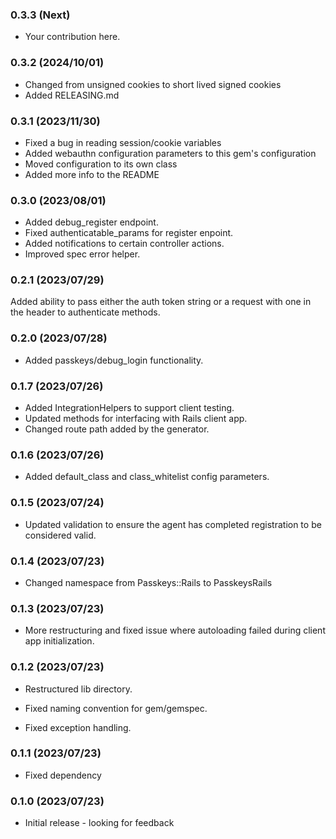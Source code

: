 ### 0.3.3 (Next)

- Your contribution here.

### 0.3.2 (2024/10/01)

- Changed from unsigned cookies to short lived signed cookies
- Added RELEASING.md

### 0.3.1 (2023/11/30)

- Fixed a bug in reading session/cookie variables
- Added webauthn configuration parameters to this gem's configuration
- Moved configuration to its own class
- Added more info to the README

### 0.3.0 (2023/08/01)

- Added debug_register endpoint.
- Fixed authenticatable_params for register enpoint.
- Added notifications to certain controller actions.
- Improved spec error helper.

### 0.2.1 (2023/07/29)

Added ability to pass either the auth token string or a request with one in the header to authenticate methods.

### 0.2.0 (2023/07/28)

- Added passkeys/debug_login functionality.

### 0.1.7 (2023/07/26)

- Added IntegrationHelpers to support client testing.
- Updated methods for interfacing with Rails client app.
- Changed route path added by the generator.

### 0.1.6 (2023/07/26)

- Added default_class and class_whitelist config parameters.

### 0.1.5 (2023/07/24)

- Updated validation to ensure the agent has completed registration to be considered valid.

### 0.1.4 (2023/07/23)

- Changed namespace from Passkeys::Rails to PasskeysRails

### 0.1.3 (2023/07/23)

- More restructuring and fixed issue where autoloading failed
  during client app initialization.

### 0.1.2 (2023/07/23)

- Restructured lib directory.

- Fixed naming convention for gem/gemspec.

- Fixed exception handling.

### 0.1.1 (2023/07/23)

- Fixed dependency

### 0.1.0 (2023/07/23)

- Initial release - looking for feedback
